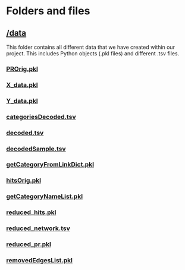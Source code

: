 # Folders and files
## [/data](https://github.com/kettroni/Network-Analysis-Project/tree/master/data)
This folder contains all different data that we have created within our project. This includes Python objects (.pkl files) and different .tsv files.
### [PROrig.pkl](https://github.com/kettroni/Network-Analysis-Project/blob/master/data/PROrig.pkl)

### [X_data.pkl](https://github.com/kettroni/Network-Analysis-Project/blob/master/data/X_data.pkl)

### [Y_data.pkl](https://github.com/kettroni/Network-Analysis-Project/blob/master/data/Y_data.pkl)

### [categoriesDecoded.tsv](https://github.com/kettroni/Network-Analysis-Project/blob/master/data/categoriesDecoded.tsv)

### [decoded.tsv](https://github.com/kettroni/Network-Analysis-Project/blob/master/data/decoded.tsv)

### [decodedSample.tsv](https://github.com/kettroni/Network-Analysis-Project/blob/master/data/decodedSample.tsv)

### [getCategoryFromLinkDict.pkl](https://github.com/kettroni/Network-Analysis-Project/blob/master/data/PROrig.pkl)

### [hitsOrig.pkl](https://github.com/kettroni/Network-Analysis-Project/blob/master/data/hitsOrig.pkl)

### [getCategoryNameList.pkl](https://github.com/kettroni/Network-Analysis-Project/blob/master/data/getCategoryNameList.pkl)

### [reduced_hits.pkl](https://github.com/kettroni/Network-Analysis-Project/blob/master/data/reduced_hits.pkl)

### [reduced_network.tsv](https://github.com/kettroni/Network-Analysis-Project/blob/master/data/reduced_network.tsv)

### [reduced_pr.pkl](https://github.com/kettroni/Network-Analysis-Project/blob/master/data/reduced_pr.pkl)

### [removedEdgesList.pkl](https://github.com/kettroni/Network-Analysis-Project/blob/master/data/removed_edgesList.pkl)

